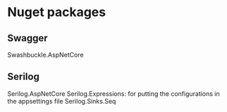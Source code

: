 # Nuget packages
## Swagger
Swashbuckle.AspNetCore

## Serilog
Serilog.AspNetCore
Serilog.Expressions: for putting the configurations in the appsettings file
Serilog.Sinks.Seq
